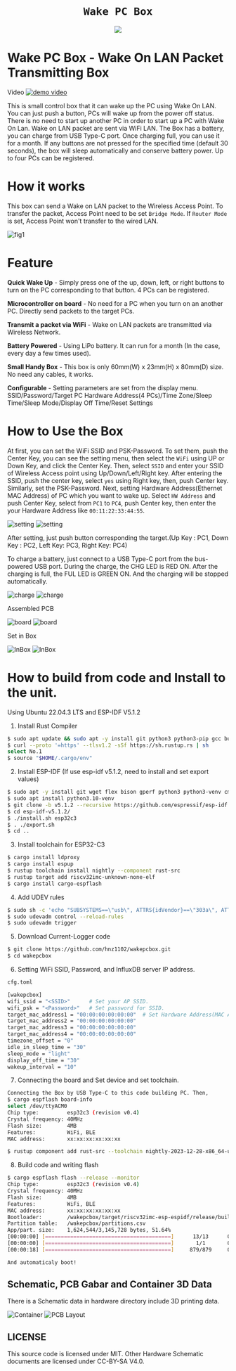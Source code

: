 <div align="center">
  <h1><code>Wake PC Box</code></h1>
  <p>
    <img src="doc/front43-small.jpg"/>
  </p>
</div>

# Wake PC Box - Wake On LAN Packet Transmitting Box

Video
[![demo video](doc/videosum.png)](https://www.youtube.com/watch?v=YX_4e1eiLbk)

This is small control box that it can wake up the PC using Wake On LAN. You can just push a button, PCs will wake up from the power off status.
There is no need to start up another PC in order to start up a PC with Wake On Lan. Wake on LAN packet are sent via WiFi LAN.
The Box has a battery, you can charge from USB Type-C port. Once charging full, you can use it for a month. If any buttons are not pressed for the specified time (default 30 seconds), the box will sleep automatically and conserve battery power. Up to four PCs can be registered.

# How it works

This box can send a Wake on LAN packet to the Wireless Access Point. To transfer the packet, Access Point need to be set `Bridge Mode`. If `Router Mode` is set, Access Point won't transfer to the wired LAN. 

![fig1](doc/fig1.png)

# Feature

**Quick Wake Up** -  Simply press one of the up, down, left, or right buttons to turn on the PC corresponding to that button. 4 PCs can be registered.

**Microcontroller on board** - No need for a PC when you turn on an another PC. Directly send packets to the target PCs. 

**Transmit a packet via WiFi** - Wake on LAN packets are transmitted via Wireless Network.

**Battery Powered** - Using LiPo battery. It can run for a month (In the case, every day a few times used).

**Small Handy Box** - This box is only 60mm(W) x 23mm(H) x 80mm(D) size. No need any cables, it works. 

**Configurable** - Setting parameters are set from the display menu. SSID/Password/Target PC Hardware Address(4 PCs)/Time Zone/Sleep Time/Sleep Mode/Display Off Time/Reset Settings

# How to Use the Box
At first, you can set the WiFi SSID and PSK-Password. To set them, push the Center Key, you can see the setting menu, then select the `WiFi` using UP or Down Key, and click the Center Key. Then, select `SSID` and enter your SSID of Wireless Access point using Up/Down/Left/Right key. After entering the SSID, push the center key, select `yes` using Right key, then, push Center key. Similarly, set the PSK-Password.
Next, setting Hardware Address(Ethernet MAC Address) of PC which you want to wake up. Select `HW Address` and push Center Key, select from `PC1` to `PC4`, push Center key, then enter the your Hardware Address like `00:11:22:33:44:55`. 

![setting](doc/setting2.jpg)   ![setting](doc/macaddress2.jpg)

After setting, just push button corresponding the target.(Up Key : PC1, Down Key : PC2, Left Key: PC3, Right Key: PC4)

To charge a battery, just connect to a USB Type-C port from the bus-powered USB port. During the charge, the CHG LED is RED ON. After the charging is full, the FUL LED is GREEN ON. And the charging will be stopped automatically.

![charge](doc/charges.jpg) ![charge](doc/charge-g.jpg) 

Assembled PCB

![board](doc/board.jpg)   ![board](doc/board2.jpg) 

Set in Box

![InBox](doc/inbox.jpg)   ![InBox](doc/inbox2.jpg)

# How to build from code and Install to the unit.

Using Ubuntu 22.04.3 LTS and ESP-IDF V5.1.2

1. Install Rust Compiler
```bash
$ sudo apt update && sudo apt -y install git python3 python3-pip gcc build-essential curl pkg-config libud  ev-dev libtinfo5 clang libclang-dev llvm-dev udev
$ curl --proto '=https' --tlsv1.2 -sSf https://sh.rustup.rs | sh
select No.1
$ source "$HOME/.cargo/env"
```

2. Install ESP-IDF (If use esp-idf v5.1.2, need to install and set export values)
```bash
$ sudo apt -y install git wget flex bison gperf python3 python3-venv cmake ninja-build ccache libffi-dev libssl-dev dfu-util libusb-1.0-0
$ sudo apt install python3.10-venv
$ git clone -b v5.1.2 --recursive https://github.com/espressif/esp-idf.git esp-idf-v5.1.2
$ cd esp-idf-v5.1.2/
$ ./install.sh esp32c3
$ . ./export.sh
$ cd ..
```
3. Install toolchain for ESP32-C3
```bash
$ cargo install ldproxy
$ cargo install espup
$ rustup toolchain install nightly --component rust-src
$ rustup target add riscv32imc-unknown-none-elf
$ cargo install cargo-espflash
```

4. Add UDEV rules
```bash
$ sudo sh -c 'echo "SUBSYSTEMS==\"usb\", ATTRS{idVendor}==\"303a\", ATTRS{idProduct}==\"1001\", MODE=\"0666\"" > /etc/udev/rules.d/99-esp32.rules'
$ sudo udevadm control --reload-rules
$ sudo udevadm trigger
```

5. Download Current-Logger code
```bash
$ git clone https://github.com/hnz1102/wakepcbox.git
$ cd wakepcbox
``` 
6. Setting WiFi SSID, Password, and InfluxDB server IP address.
```bash
cfg.toml

[wakepcbox]
wifi_ssid = "<SSID>"      # Set your AP SSID.
wifi_psk = "<Password>"   # Set password for SSID.
target_mac_address1 = "00:00:00:00:00:00"  # Set Hardware Address(MAC Address) for wakeup.
target_mac_address2 = "00:00:00:00:00:00"
target_mac_address3 = "00:00:00:00:00:00"
target_mac_address4 = "00:00:00:00:00:00"
timezone_offset = "0"
idle_in_sleep_time = "30"
sleep_mode = "light"
display_off_time = "30"
wakeup_interval = "10"
```

7. Connecting the board and Set device and set toolchain.
```bash
Connecting the Box by USB Type-C to this code building PC. Then, 
$ cargo espflash board-info
select /dev/ttyACM0
Chip type:         esp32c3 (revision v0.4)
Crystal frequency: 40MHz
Flash size:        4MB
Features:          WiFi, BLE
MAC address:       xx:xx:xx:xx:xx:xx

$ rustup component add rust-src --toolchain nightly-2023-12-28-x86_64-unknown-linux-gnu 
```

8. Build code and writing flash
```bash
$ cargo espflash flash --release --monitor
Chip type:         esp32c3 (revision v0.4)
Crystal frequency: 40MHz
Flash size:        4MB
Features:          WiFi, BLE
MAC address:       xx:xx:xx:xx:xx:xx
Bootloader:        /wakepcbox/target/riscv32imc-esp-espidf/release/build/esp-idf-sys-062fa44bc96bf539/out/build/bootloader/bootloader.bin
Partition table:   /wakepcbox/partitions.csv
App/part. size:    1,624,544/3,145,728 bytes, 51.64%
[00:00:00] [========================================]      13/13      0x0                                                                                                                       
[00:00:00] [========================================]       1/1       0x8000                                                                                                                    
[00:00:18] [========================================]     879/879     0x10000                                                                                                                   [2024-01-28T05:33:53Z INFO ] Flashing has completed!

And automaticaly boot!
```
## Schematic, PCB Gabar and Container 3D Data

There is a Schematic data in hardware directory include 3D printing data. 

![Container](doc/box.png) ![PCB Layout](doc/pcblayout.png)

## LICENSE
This source code is licensed under MIT. Other Hardware Schematic documents are licensed under CC-BY-SA V4.0.
